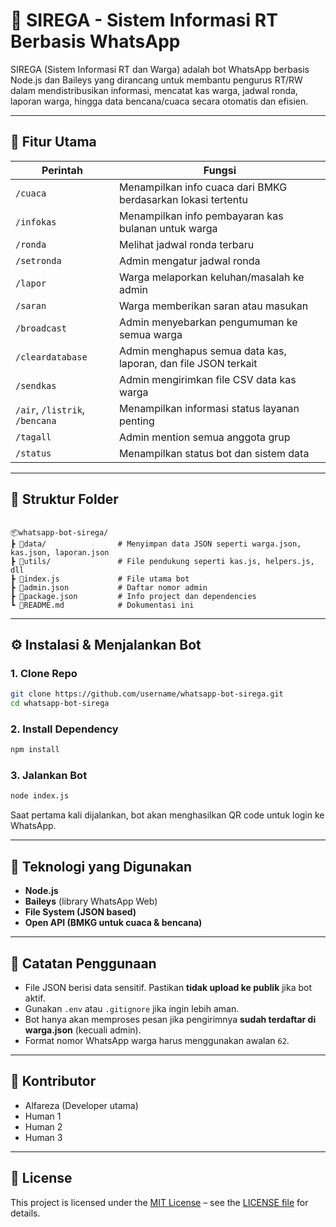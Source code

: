 # 🤖 SIREGA - Sistem Informasi RT Berbasis WhatsApp

SIREGA (Sistem Informasi RT dan Warga) adalah bot WhatsApp berbasis Node.js dan Baileys yang dirancang untuk membantu pengurus RT/RW dalam mendistribusikan informasi, mencatat kas warga, jadwal ronda, laporan warga, hingga data bencana/cuaca secara otomatis dan efisien.

---

## 🚀 Fitur Utama

| Perintah                       | Fungsi                                                         |
| ------------------------------ | -------------------------------------------------------------- |
| `/cuaca`                       | Menampilkan info cuaca dari BMKG berdasarkan lokasi tertentu   |
| `/infokas`                     | Menampilkan info pembayaran kas bulanan untuk warga            |
| `/ronda`                       | Melihat jadwal ronda terbaru                                   |
| `/setronda`                    | Admin mengatur jadwal ronda                                    |
| `/lapor`                       | Warga melaporkan keluhan/masalah ke admin                      |
| `/saran`                       | Warga memberikan saran atau masukan                            |
| `/broadcast`                   | Admin menyebarkan pengumuman ke semua warga                    |
| `/cleardatabase`               | Admin menghapus semua data kas, laporan, dan file JSON terkait |
| `/sendkas`                     | Admin mengirimkan file CSV data kas warga                      |
| `/air`, `/listrik`, `/bencana` | Menampilkan informasi status layanan penting                   |
| `/tagall`                      | Admin mention semua anggota grup                               |
| `/status`                      | Menampilkan status bot dan sistem data                         |

---

## 📁 Struktur Folder

```

📦whatsapp-bot-sirega/
┣ 📂data/                # Menyimpan data JSON seperti warga.json, kas.json, laporan.json
┣ 📂utils/               # File pendukung seperti kas.js, helpers.js, dll
┣ 📜index.js             # File utama bot
┣ 📜admin.json           # Daftar nomor admin
┣ 📜package.json         # Info project dan dependencies
┗ 📜README.md            # Dokumentasi ini

```

---

## ⚙️ Instalasi & Menjalankan Bot

### 1. Clone Repo

```bash
git clone https://github.com/username/whatsapp-bot-sirega.git
cd whatsapp-bot-sirega
```

### 2. Install Dependency

```bash
npm install
```

### 3. Jalankan Bot

```bash
node index.js
```

Saat pertama kali dijalankan, bot akan menghasilkan QR code untuk login ke WhatsApp.

---

## 🧠 Teknologi yang Digunakan

- **Node.js**
- **Baileys** (library WhatsApp Web)
- **File System (JSON based)**
- **Open API (BMKG untuk cuaca & bencana)**

---

## 📌 Catatan Penggunaan

- File JSON berisi data sensitif. Pastikan **tidak upload ke publik** jika bot aktif.
- Gunakan `.env` atau `.gitignore` jika ingin lebih aman.
- Bot hanya akan memproses pesan jika pengirimnya **sudah terdaftar di warga.json** (kecuali admin).
- Format nomor WhatsApp warga harus menggunakan awalan `62`.

---

## 👥 Kontributor

- Alfareza (Developer utama)
- Human 1
- Human 2
- Human 3

---

## 📄 License

This project is licensed under the [MIT License](https://opensource.org/licenses/MIT) – see the [LICENSE file](./LICENSE) for details.
